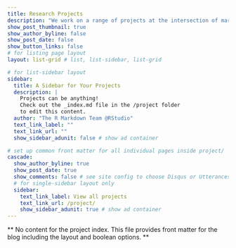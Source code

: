 ```yaml
---
title: Research Projects
description: "We work on a range of projects at the intersection of marine biogeochemistry and ecology with an emphasis on the coastal systems of Puerto Rico and related questions of interest to local governmental agencies, non-profits, and community groups. Please contact Dr. Courtney (travis.courtney@upr.edu) to discuss any potential collaborations, access our papers [here](https://scholar.google.com/citations?hl=en&user=hK_DxtUAAAAJ), and click below to learn more about our current and ongoing projects."
show_post_thumbnail: true
show_author_byline: false
show_post_date: false
show_button_links: false
# for listing page layout
layout: list-grid # list, list-sidebar, list-grid

# for list-sidebar layout
sidebar: 
  title: A Sidebar for Your Projects
  description: |
    Projects can be anything!
    Check out the _index.md file in the /project folder 
    to edit this content.
  author: "The R Markdown Team @RStudio"
  text_link_label: ""
  text_link_url: ""
  show_sidebar_adunit: false # show ad container

# set up common front matter for all individual pages inside project/
cascade:    
  show_author_byline: true
  show_post_date: true
  show_comments: false # see site config to choose Disqus or Utterances
  # for single-sidebar layout only
  sidebar:
    text_link_label: View all projects
    text_link_url: /project/
    show_sidebar_adunit: true # show ad container
---
```


** No content for the project index. This file provides front matter for the blog including the layout and boolean options. **
